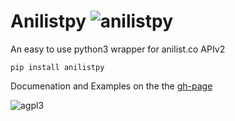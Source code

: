 # Anilistpy ![anilistpy](https://avatars3.githubusercontent.com/u/75199724?s=30&v=4)
An easy to use python3 wrapper for anilist.co APIv2

```
pip install anilistpy
```
 
Documenation and Examples on the the [gh-page](https://anilistpy.github.io)

![agpl3](https://upload.wikimedia.org/wikipedia/commons/thumb/0/06/AGPLv3_Logo.svg/200px-AGPLv3_Logo.svg.png)